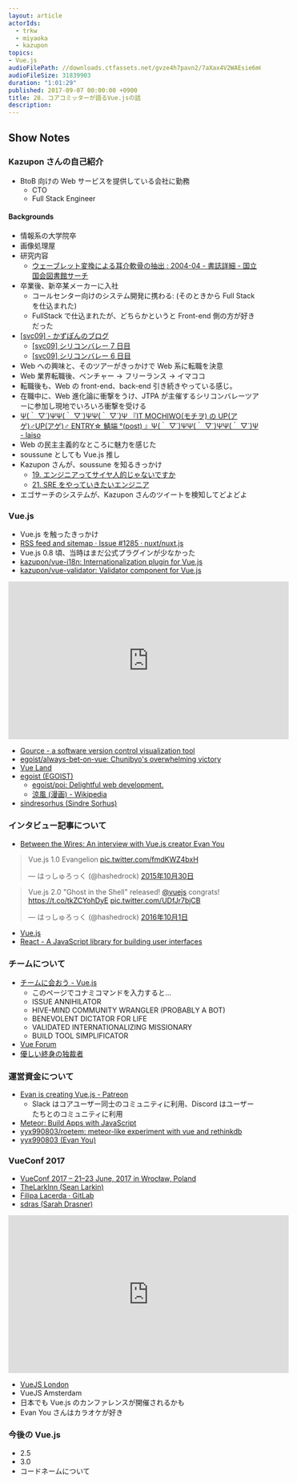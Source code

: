 ```yaml
---
layout: article
actorIds:
  - trkw
  - miyaoka
  - kazupon
topics:
- Vue.js
audioFilePath: //downloads.ctfassets.net/gvze4h7pavn2/7aXax4V2WAEsie6mOWWGw0/1df828b9df8aafae502d8e91c0e43bdf/28.mp3
audioFileSize: 31839903
duration: "1:01:29"
published: 2017-09-07 00:00:00 +0900
title: 28. コアコミッターが語るVue.jsの話
description:
---
```


## Show Notes

### Kazupon さんの自己紹介

* BtoB 向けの Web サービスを提供している会社に勤務
  * CTO
  * Full Stack Engineer

#### Backgrounds

* 情報系の大学院卒
* 画像処理屋
* 研究内容
  * [ウェーブレット変換による耳介軟骨の抽出 : 2004-04 - 書誌詳細 - 国立国会図書館サーチ](http://iss.ndl.go.jp/books/R000000004-I7018875-00)
* 卒業後、新卒某メーカーに入社
  * コールセンター向けのシステム開発に携わる: (そのときから Full Stack を仕込まれた)
  * FullStack で仕込まれたが、どちらかというと Front-end 側の方が好きだった
* [[svc09] - かずぽんのブログ](http://d.hatena.ne.jp/kazu_pon/searchdiary?word=%2A%5Bsvc09%5D)
  * [[svc09] シリコンバレー 7 日目](http://d.hatena.ne.jp/kazu_pon/20090325)
  * [[svc09] シリコンバレー 6 日目](http://d.hatena.ne.jp/kazu_pon/20090324)
* Web への興味と、そのツアーがきっかけで Web 系に転職を決意
* Web 業界転職後、ベンチャー → フリーランス → イマココ
* 転職後も、Web の front-end、back-end 引き続きやっている感じ。
* 在職中に、Web 進化論に衝撃をうけ、JTPA が主催するシリコンバレーツアーに参加し現地でいろいろ衝撃を受ける
* [Ψ(｀ ▽´)ΨΨ(｀ ▽´)ΨΨ(｀ ▽´)Ψ 『IT MOCHIWO(モチヲ) の UP(アゲ)♂UP(アゲ)♂ ENTRY☆ 鯖端 °(post) 』Ψ(｀ ▽´)ΨΨ(｀ ▽´)ΨΨ(｀ ▽´)Ψ - laiso](http://blog.lai.so/entry/20070108/p1)
* Web の民主主義的なところに魅力を感じた
* soussune としても Vue.js 推し
* Kazupon さんが、soussune を知るきっかけ
  * [19. エンジニアってサイヤ人的じゃないですか](https://soussune.com/episode/19)
  * [21. SRE をやっていきたいエンジニア](https://soussune.com/episode/21)
* エゴサーチのシステムが、Kazupon さんのツイートを検知してどよどよ

### Vue.js

* Vue.js を触ったきっかけ
* [RSS feed and sitemap · Issue #1285 · nuxt/nuxt.js](https://github.com/nuxt/nuxt.js/issues/1285)
* Vue.js 0.8 頃、当時はまだ公式プラグインが少なかった
* [kazupon/vue-i18n: Internationalization plugin for Vue.js](https://github.com/kazupon/vue-i18n)
* [kazupon/vue-validator: Validator component for Vue.js](https://github.com/kazupon/vue-validator)

<iframe width="560" height="315" src="https://www.youtube.com/embed/993X1kiisFE" frameborder="0" allowfullscreen></iframe>

* [Gource - a software version control visualization tool](http://gource.io/)
* [egoist/always-bet-on-vue: Chunibyo&#39;s overwhelming victory](https://github.com/egoist/always-bet-on-vue)
* [Vue Land](https://vue-land.js.org/)
* [egoist (EGOIST)](https://github.com/egoist)
  * [egoist/poi: Delightful web development.](https://github.com/egoist/poi)
  * [涼風 (漫画) - Wikipedia](<https://ja.wikipedia.org/wiki/%E6%B6%BC%E9%A2%A8_(%E6%BC%AB%E7%94%BB)>)
* [sindresorhus (Sindre Sorhus)](https://github.com/sindresorhus)

### インタビュー記事について

* [Between the Wires: An interview with Vue.js creator Evan You](https://medium.freecodecamp.org/between-the-wires-an-interview-with-vue-js-creator-evan-you-e383cbf57cc4)

<blockquote class="twitter-tweet" data-lang="ja"><p lang="fr" dir="ltr">Vue.js 1.0 Evangelion <a href="https://t.co/fmdKWZ4bxH">pic.twitter.com/fmdKWZ4bxH</a></p>&mdash; はっしゅろっく (@hashedrock) <a href="https://twitter.com/hashedrock/status/660148402584326144">2015年10月30日</a></blockquote>

<blockquote class="twitter-tweet" data-lang="ja"><p lang="en" dir="ltr">Vue.js 2.0 &quot;Ghost in the Shell&quot; released! <a href="https://twitter.com/vuejs">@vuejs</a> congrats! <a href="https://t.co/tkZCYohDyE">https://t.co/tkZCYohDyE</a> <a href="https://t.co/UDfJr7bjCB">pic.twitter.com/UDfJr7bjCB</a></p>&mdash; はっしゅろっく (@hashedrock) <a href="https://twitter.com/hashedrock/status/782069763358924800">2016年10月1日</a></blockquote>

* [Vue.js](https://jp.vuejs.org/index.html)
* [React - A JavaScript library for building user interfaces](https://facebook.github.io/react/)

### チームについて

* [チームに会おう - Vue.js](https://jp.vuejs.org/v2/guide/team.html)
  * このページでコナミコマンドを入力すると…
  * ISSUE ANNIHILATOR
  * HIVE-MIND COMMUNITY WRANGLER (PROBABLY A BOT)
  * BENEVOLENT DICTATOR FOR LIFE
  * VALIDATED INTERNATIONALIZING MISSIONARY
  * BUILD TOOL SIMPLIFICATOR
* [Vue Forum](https://forum.vuejs.org/)
* [優しい終身の独裁者](https://ja.wikipedia.org/wiki/%E5%84%AA%E3%81%97%E3%81%84%E7%B5%82%E8%BA%AB%E3%81%AE%E7%8B%AC%E8%A3%81%E8%80%85)

### 運営資金について

* [Evan is creating Vue.js - Patreon](https://www.patreon.com/evanyou)
  * Slack はコアユーザー同士のコミュニティに利用、Discord はユーザーたちとのコミュニティに利用
* [Meteor: Build Apps with JavaScript](https://www.meteor.com/)
* [yyx990803/roetem: meteor-like experiment with vue and rethinkdb](https://github.com/yyx990803/roetem)
* [yyx990803 (Evan You)](https://github.com/yyx990803)

### VueConf 2017

* [VueConf 2017 – 21–23 June, 2017 in Wrocław, Poland](http://conf.vuejs.org/)
* [TheLarkInn (Sean Larkin)](https://github.com/TheLarkInn)
* [Filipa Lacerda · GitLab](https://gitlab.com/filipa)
* [sdras (Sarah Drasner)](https://github.com/sdras)

<iframe width="560" height="315" src="https://www.youtube.com/embed/gJDyhmL9O_E" frameborder="0" allowfullscreen></iframe>

* [VueJS London](http://vuejs.london/)
* VueJS Amsterdam
* 日本でも Vue.js のカンファレンスが開催されるかも
* Evan You さんはカラオケが好き

### 今後の Vue.js

* 2.5
* 3.0
* コードネームについて
